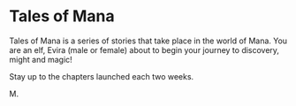 # Tales of Mana

Tales of Mana is a series of stories that take place in the world of Mana.
You are an elf, Evira (male or female) about to begin your journey to discovery, might and magic!

Stay up to the chapters launched each two weeks.

M.
